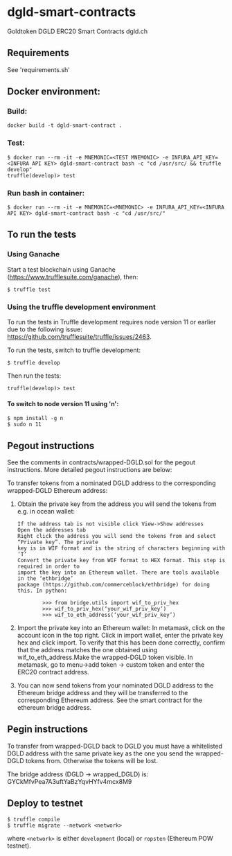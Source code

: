 # dgld-smart-contracts
Goldtoken DGLD ERC20 Smart Contracts dgld.ch

## Requirements
See 'requirements.sh'

## Docker environment:
### Build:
```
docker build -t dgld-smart-contract .

```
### Test:
```
$ docker run --rm -it -e MNEMONIC=<TEST MNEMONIC> -e INFURA_API_KEY=<INFURA API KEY> dgld-smart-contract bash -c "cd /usr/src/ && truffle develop"
truffle(develop)> test
```

### Run bash in container:
```                                                                                      
$ docker run --rm -it -e MNEMONIC=<MNEMONIC> -e INFURA_API_KEY=<INFURA API KEY> dgld-smart-contract bash -c "cd /usr/src/"
```

## To run the tests
### Using Ganache
Start a test blockchain using Ganache (https://www.trufflesuite.com/ganache), then:
```
$ truffle test
```

### Using the truffle development environment
To run the tests in Truffle development requires node version 11 or earlier due to the following issue: https://github.com/trufflesuite/truffle/issues/2463.

To run the tests, switch to truffle development:

```
$ truffle develop
```

Then run the tests:

```
truffle(develop)> test
```

#### To switch to node version 11 using 'n':
```
$ npm install -g n 
$ sudo n 11
```

## Pegout instructions
See the comments in contracts/wrapped-DGLD.sol for the pegout instructions. More detailed pegout instructions are below:

To transfer tokens from a nominated DGLD address to the corresponding wrapped-DGLD Ethereum address:

1) Obtain the private key from the address you will send the tokens from e.g. in ocean wallet: 

       If the address tab is not visible click View->Show addresses
       Open the addresses tab
       Right click the address you will send the tokens from and select “Private key”. The private
       key is in WIF format and is the string of characters beginning with ‘T’
       Convert the private key from WIF format to HEX format. This step is required in order to
       import the key into an Ethereum wallet. There are tools available in the ‘ethbridge’
       package (https://github.com/commerceblock/ethbridge) for doing this. In python:

       	       >>> from bridge.utils import wif_to_priv_hex
      	       >>> wif_to_priv_hex(‘your_wif_priv_key’)
               >>> wif_to_eth_address(‘your_wif_priv_key’)

2) Import the private key into an Ethereum wallet:
       In metamask, click on the account icon in the top right. Click in import wallet, enter the
       private key hex and click import. To verify that this has been done correctly, confirm that
       the address matches the one obtained using wif_to_eth_address.Make the wrapped-DGLD token
       visible. In metamask, go to menu->add token -> custom token and enter the ERC20 contract
       address.

3) You can now send tokens from your nominated DGLD address to the Ethereum bridge address and they
will be transferred to the corresponding Ethereum address. See the smart contract for the ethereum 
bridge address.

## Pegin instructions

To transfer from wrapped-DGLD back to DGLD you must have a whitelisted DGLD address with the same
private key as the one you send the wrapped-DGLD tokens from. Otherwise the tokens will be lost.

The bridge address (DGLD -> wrapped_DGLD) is:
GYCkMfvPea7A3uftYaBzYqvHYfv4mcx8M9


## Deploy to testnet

```
$ truffle compile
$ truffle migrate --network <network>
```

where ```<network>``` is either ```development``` (local) or ```ropsten``` (Ethereum POW testnet).
